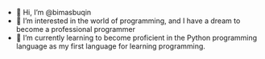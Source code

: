 - 👋 Hi, I’m @bimasbuqin
- 👀 I’m interested in the world of programming, and I have a dream to become a professional programmer
- 🌱 I’m currently learning to become proficient in the Python programming language as my first language for learning programming.

